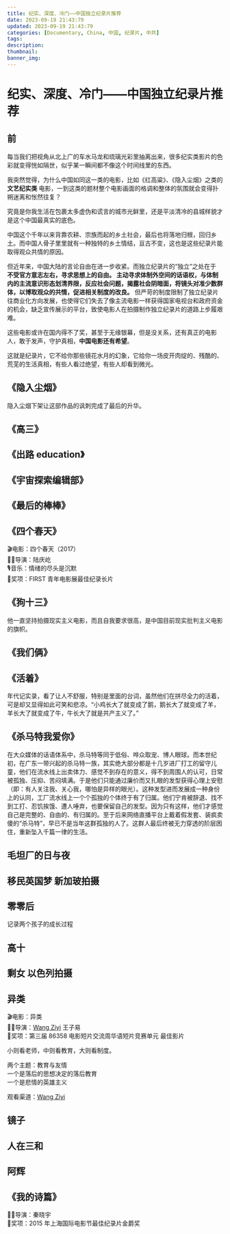 ```yaml
---
title: 纪实、深度、冷门——中国独立纪录片推荐
date: 2023-09-19 21:43:79
updated: 2023-09-19 21:43:79
categories: [Documentary, China, 中国, 纪录片, 中共]
tags: 
description: 
thumbnail: 
banner_img:
---
```


# 纪实、深度、冷门——中国独立纪录片推荐

## 前

每当我们把视角从北上广的车水马龙和琉璃光彩里抽离出来，很多纪实类影片的色彩就变得恍如隔世，似乎某一瞬间都不像这个时间线里的东西。  

我突然觉得，为什么中国如同这一类的电影，比如《红高粱》、《隐入尘烟》之类的 **文艺纪实类** 电影，一到这类的题材整个电影画面的格调和整体的氛围就会变得扑朔迷离和怅然往复？

究竟是你我生活在包裹太多虚伪和谎言的城市光鲜里，还是平淡清冷的县城样貌才是这个中国最真实的底色。

中国这个千年以来背靠农耕、宗族而起的乡土社会，最后也将落地归根，回归乡土。而中国人骨子里里就有一种独特的乡土情结，亘古不变，这也是这些纪录片能取得观众共情的原因。

但近年来，中国大陆的言论自由在进一步收紧。而独立纪录片的“独立”之处在于 **不受官方意志左右，寻求思想上的自由。 主动寻求体制外空间的话语权，与体制内的主流意识形态划清界限，反应社会问题，揭露社会阴暗面，将镜头对准少数群体，以博取观众的共情，促进相关制度的改良。** 但严苛的制度限制了独立纪录片往商业化方向发展，也使得它们失去了像主流电影一样获得国家电视台和政府资金的机会，缺乏宣传展示的平台，致使电影人在拍摄制作独立纪录片的道路上步履艰难。

这些电影或许在国内得不了奖，甚至于无缘银幕，但是没关系，还有真正的电影人，敢于发声，守护真相，**中国电影还有希望**。

这就是纪录片，它不给你那些镜花水月的幻象，它给你一场皮开肉绽的、残酷的、荒芜的生活真相，有些人看过绝望，有些人却看到微光。

## 《隐入尘烟》

隐入尘烟下架让这部作品的讽刺完成了最后的升华。

## 《高三》

## 《出路 education》

## 《宇宙探索编辑部》

## 《最后的棒棒》

## 《四个春天》

🎬电影：四个春天（2017）  
💁‍♂️导演：陆庆屹  
🎙️音乐：情绪的尽头是沉默  
🥇奖项：FIRST 青年电影展最佳纪录长片

## 《狗十三》

他一直坚持拍摄现实主义电影，而且自我要求很高，是中国目前现实批判主义电影的旗帜。

## 《我们俩》

## 《活着》

年代记实录，看了让人不舒服，特别是里面的台词，虽然他们在拼尽全力的活着，可是却又显得如此可笑和悲凉。“小鸡长大了就变成了鹅，鹅长大了就变成了羊，羊长大了就变成了牛，牛长大了就是共产主义了。”

## 《杀马特我爱你》

在大众媒体的话语体系中，杀马特等同于低俗、哗众取宠、博人眼球。而本世纪初，在广东一带兴起的杀马特一族，其实绝大部分都是十几岁进厂打工的留守儿童，他们在流水线上出卖体力、感觉不到存在的意义，得不到周围人的认可，日常被孤独、压抑、苦闷填满。于是他们只能通过廉价而又扎眼的发型获得心理上安慰（即：有人关注我、关心我，哪怕是异样的眼光）。这种发型进而发展成一种身份上的认同，工厂流水线上一个个孤独的个体终于有了归属。他们宁肯被辞退、找不到工打、忍饥挨饿、遭人唾弃，也要保留自己的发型。因为只有这样，他们才感觉自己是完整的、自由的、有归属的。至于后来网络直播平台上戴着假发套、装疯卖傻的“杀马特”，早已不是当年这群孤独的人了。这群人最后终被无力穿透的阶层困住，重新坠入千篇一律的生活。

## 毛坦厂的日与夜

## 移民英国梦 新加玻拍摄

## 零零后

记录两个孩子的成长过程

## 高十

## 剩女 以色列拍摄

## 异类

🎬电影：异类  
💁‍♂️导演：[Wang Ziyi](https://wangziyifilm.com/zh-Hans/about/) 王子易  
🥇奖项：第三届 86358 电影短片交流周华语短片竞赛单元 最佳影片

小则看老师，中则看教育，大则看制度。

两个主题：教育与友情  
一个是落后的思想决定的落后教育  
一个是悲情的英雄主义  

观看渠道：[Wang Ziyi](https://wangziyifilm.com/zh-Hans/)

## 镜子

## 人在三和

## 阿辉

## 《我的诗篇》

💁‍♂️导演：秦晓宇  
🥇奖项：2015 年上海国际电影节最佳纪录片金爵奖
